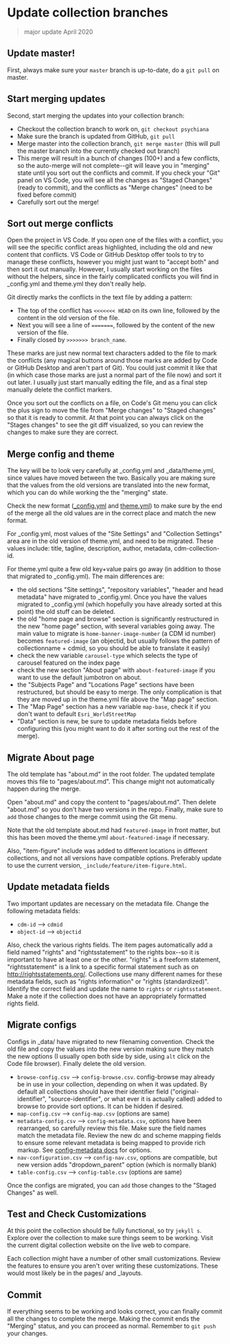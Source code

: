 # Update collection branches

> major update April 2020

## Update master!

First, always make sure your `master` branch is up-to-date, do a `git pull` on master. 

## Start merging updates

Second, start merging the updates into your collection branch:

- Checkout the collection branch to work on, `git checkout psychiana`
- Make sure the branch is updated from GitHub, `git pull`
- Merge master into the collection branch, `git merge master` (this will pull the master branch into the currently checked out branch)
- This merge will result in a bunch of changes (100+) and a few conflicts, so the auto-merge will not complete--git will leave you in "merging" state until you sort out the conflicts and commit. If you check your "Git" panel on VS Code, you will see all the changes as "Staged Changes" (ready to commit), and the conflicts as "Merge changes" (need to be fixed before commit)
- Carefully sort out the merge!

## Sort out merge conflicts

Open the project in VS Code.
If you open one of the files with a conflict, you will see the specific conflict areas highlighted, including the old and new content that conflicts. 
VS Code or GitHub Desktop offer tools to try to manage these conflicts, however you might just want to "accept both" and then sort it out manually.
However, I usually start working on the files without the helpers, since in the fairly complicated conflicts you will find in _config.yml and theme.yml they don't really help.
 
Git directly marks the conflicts in the text file by adding a pattern:

- The top of the conflict has `<<<<<<< HEAD` on its own line, followed by the content in the old version of the file. 
- Next you will see a line of `=======`, followed by the content of the new version of the file. 
- Finally closed by `>>>>>>> branch_name`.

These marks are just new normal text characters added to the file to mark the conflicts (any magical buttons around those marks are added by Code or GitHub Desktop and aren't part of Git). 
You could just commit it like that (in which case those marks are just a normal part of the file now) and sort it out later.
I usually just start manually editing the file, and as a final step manually delete the conflict markers. 

Once you sort out the conflicts on a file, on Code's Git menu you can click the plus sign to move the file from "Merge changes" to "Staged changes" so that it is ready to commit.
At that point you can always click on the "Stages changes" to see the git diff visualized, so you can review the changes to make sure they are correct.

## Merge config and theme

The key will be to look very carefully at _config.yml and _data/theme.yml, since values have moved between the two.
Basically you are making sure that the values from the old versions are translated into the new format, which you can do while working the the "merging" state.

Check the new format ([_config.yml](https://github.com/uidaholib/collectionbuilder-cdm-template/blob/master/_config.yml) and [theme.yml](https://github.com/uidaholib/collectionbuilder-cdm-template/blob/master/_data/theme.yml)) to make sure by the end of the merge all the old values are in the correct place and match the new format.

For _config.yml, most values of the "Site Settings" and "Collection Settings" area are in the old version of theme.yml, and need to be migrated. 
These values include: title, tagline, description, author, metadata, cdm-collection-id.

For theme.yml quite a few old key+value pairs go away (in addition to those that migrated to _config.yml).
The main differences are: 

- the old sections "Site settings", "repository variables", "header and head metadata" have migrated to _config.yml. Once you have the values migrated to _config.yml (which hopefully you have already sorted at this point) the old stuff can be deleted. 
- the old "home page and browse" section is significantly restructured in the new "home page" section, with several variables going away. The main value to migrate is `home-banner-image-number` (a CDM id number) becomes `featured-image` (an objectid, but usually follows the pattern of collectionname + cdmid, so you should be able to translate it easily)
- check the new variable `carousel-type` which selects the type of carousel featured on the index page
- check the new section "About page" with `about-featured-image` if you want to use the default jumbotron on about.
- the "Subjects Page" and "Locations Page" sections have been restructured, but should be easy to merge. The only complication is that they are moved up in the theme.yml file above the "Map page" section. 
- The "Map Page" section has a new variable `map-base`, check it if you don't want to default `Esri_WorldStreetMap`
- "Data" section is new, be sure to update metadata fields before configuring this (you might want to do it after sorting out the rest of the merge).

## Migrate About page

The old template has "about.md" in the root folder. 
The updated template moves this file to "pages/about.md".
This change might not automatically happen during the merge. 

Open "about.md" and copy the content to "pages/about.md".
Then delete "about.md" so you don't have two versions in the repo. 
Finally, make sure to `add` those changes to the merge commit using the Git menu. 

Note that the old template about.md had `featured-image` in front matter, but this has been moved the theme.yml `about-featured-image` if necessary. 

Also, "item-figure" include was added to different locations in different collections, and not all versions have compatible options. 
Preferably update to use the current version, `_include/feature/item-figure.html`.

## Update metadata fields

Two important updates are necessary on the metadata file. 
Change the following metadata fields: 

- `cdm-id` --> `cdmid`
- `object-id` --> `objectid`

Also, check the various rights fields.
The item pages automatically add a field named "rights" and "rightsstatement" to the rights box--so it is important to have at least one or the other. 
"rights" is a freeform statement, "rightsstatement" is a link to a specific formal statement such as on http://rightsstatements.org/.
Collections use many different names for these metadata fields, such as "rights information" or "rights (standardized)".
Identify the correct field and update the name to `rights` or `rightsstatement`. 
Make a note if the collection does not have an appropriately formatted rights field.

## Migrate configs

Configs in _data/ have migrated to new filenaming convention.
Check the old file and copy the values into the new version making sure they match the new options (I usually open both side by side, using `alt` click on the Code file browser). 
Finally delete the old version.

- `browse-config.csv` --> `config-browse.csv`. config-browse may already be in use in your collection, depending on when it was updated. By default all collections should have their identifier field ("original-identifier", "source-identifier", or what ever it is actually called) added to browse to provide sort options. It can be hidden if desired.
- `map-config.csv` --> `config-map.csv` (options are same)
- `metadata-config.csv` --> `config-metadata.csv`, options have been rearranged, so carefully review this file. Make sure the field names match the metadata file. Review the new dc and scheme mapping fields to ensure some relevant metadata is being mapped to provide rich markup. See [config-metadata docs](https://collectionbuilder.github.io/docs/customize.html#config-metadata) for options.
- `nav-configuration.csv` --> `config-nav.csv`, options are compatible, but new version adds "dropdown_parent" option (which is normally blank)
- `table-config.csv` --> `config-table.csv` (options are same)

Once the configs are migrated, you can `add` those changes to the "Staged Changes" as well.

## Test and Check Customizations

At this point the collection should be fully functional, so try `jekyll s`. 
Explore over the collection to make sure things seem to be working.
Visit the current digital collection website on the live web to compare.

Each collection might have a number of other small customizations.
Review the features to ensure you aren't over writing these customizations. 
These would most likely be in the pages/ and _layouts. 

## Commit

If everything seems to be working and looks correct, you can finally commit all the changes to complete the merge. 
Making the commit ends the "Merging" status, and you can proceed as normal.
Remember to `git push` your changes.
